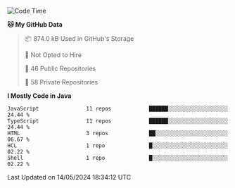 <!--START_SECTION:waka-->
![Code Time](http://img.shields.io/badge/Code%20Time-6%2C043%20hrs%209%20mins-blue)

**🐱 My GitHub Data** 

> 📦 874.0 kB Used in GitHub's Storage 
 > 
> 🚫 Not Opted to Hire
 > 
> 📜 46 Public Repositories 
 > 
> 🔑 58 Private Repositories 
 > 
**I Mostly Code in Java** 

```text
JavaScript               11 repos            ██████░░░░░░░░░░░░░░░░░░░   24.44 % 
TypeScript               11 repos            ██████░░░░░░░░░░░░░░░░░░░   24.44 % 
HTML                     3 repos             ██░░░░░░░░░░░░░░░░░░░░░░░   06.67 % 
HCL                      1 repo              █░░░░░░░░░░░░░░░░░░░░░░░░   02.22 % 
Shell                    1 repo              █░░░░░░░░░░░░░░░░░░░░░░░░   02.22 % 
```




 Last Updated on 14/05/2024 18:34:12 UTC
<!--END_SECTION:waka-->

